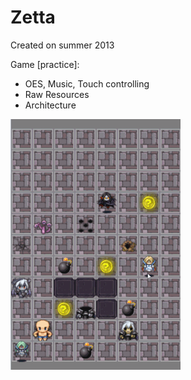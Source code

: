 # Zetta
Created on summer 2013

Game [practice]: 
* OES, Music, Touch controlling
* Raw Resources
* Architecture

![demonstration gif](https://github.com/Nexen23/Zetta/blob/master/app/demos/Zetta_SMALL.gif "Demonstration")
